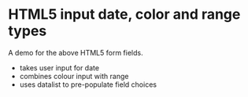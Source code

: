 # HTML5 input date, color and range types

A demo for the above HTML5 form fields.

- takes user input for date
- combines colour input with range
- uses datalist to pre-populate field choices

